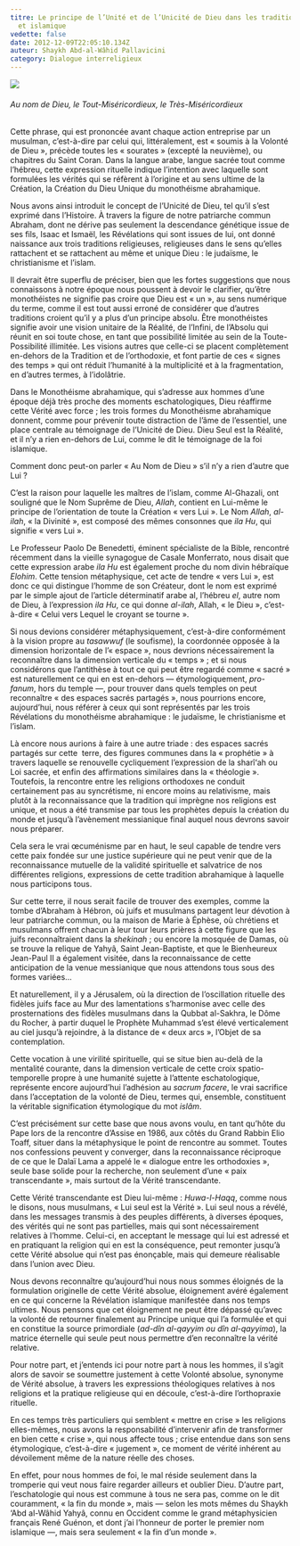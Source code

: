 ```yaml
---
titre: Le principe de l’Unité et de l’Unicité de Dieu dans les traditions juive
  et islamique
vedette: false
date: 2012-12-09T22:05:10.134Z
auteur: Shaykh Abd-al-Wâhid Pallavicini
category: Dialogue interreligieux
---
```

![](https://res.cloudinary.com/genesi-communication-design/image/upload/v1711540160/basmala7_qguk4q.jpg)

###### *Au nom de Dieu, le Tout-Miséricordieux, le Très-Miséricordieux*

Cette phrase, qui est prononcée avant chaque action entreprise par un musulman, c’est-à-dire par celui qui, littéralement, est «&nbsp;soumis à la Volonté de Dieu&nbsp;», précède toutes les «&nbsp;sourates&nbsp;» (excepté la neuvième), ou chapitres du Saint Coran. Dans la langue arabe, langue sacrée tout comme l’hébreu, cette expression rituelle indique l’intention avec laquelle sont formulées les vérités qui se réfèrent à l’origine et au sens ultime de la Création, la Création du Dieu Unique du monothéisme abrahamique.

Nous avons ainsi introduit le concept de l’Unicité de Dieu, tel qu’il s’est exprimé dans l’Histoire. À travers la figure de notre patriarche commun Abraham, dont ne dérive pas seulement la descendance génétique issue de ses fils, Isaac et Ismaël, les Révélations qui sont issues de lui, ont donné naissance aux trois traditions religieuses, religieuses dans le sens qu’elles rattachent et se rattachent au même et unique Dieu&nbsp;: le judaïsme, le christianisme et l’islam.

Il devrait être superflu de préciser, bien que les fortes suggestions que nous connaissons à notre époque nous poussent à devoir le clarifier, qu’être monothéistes ne signifie pas croire que Dieu est «&nbsp;un&nbsp;», au sens numérique du terme, comme il est tout aussi erroné de considérer que d’autres traditions croient qu’il y a plus d’un principe absolu. Être monothéistes signifie avoir une vision unitaire de la Réalité, de l’Infini, de l’Absolu qui réunit en soi toute chose, en tant que possibilité limitée au sein de la Toute-Possibilité illimitée. Les visions autres que celle-ci se placent complètement en-dehors de la Tradition et de l’orthodoxie, et font partie de ces «&nbsp;signes des temps&nbsp;» qui ont réduit l’humanité à la multiplicité et à la fragmentation, en d’autres termes, à l’idolâtrie.

Dans le Monothéisme abrahamique, qui s’adresse aux hommes d’une époque déjà très proche des moments eschatologiques, Dieu réaffirme cette Vérité avec force&nbsp;; les trois formes du Monothéisme abrahamique donnent, comme pour prévenir toute distraction de l’âme de l’essentiel, une place centrale au témoignage de l’Unicité de Dieu. Dieu Seul est la Réalité, et il n’y a rien en-dehors de Lui, comme le dit le témoignage de la foi islamique.

Comment donc peut-on parler «&nbsp;Au Nom de Dieu&nbsp;» s’il n’y a rien d’autre que Lui&nbsp;?

C’est la raison pour laquelle les maîtres de l’islam, comme Al-Ghazali, ont souligné que le Nom Suprême de Dieu, *Allah*, contient en Lui-même le principe de l’orientation de toute la Création «&nbsp;vers Lui&nbsp;». Le Nom *Allah*, *al-ilah*, «&nbsp;la Divinité&nbsp;», est composé des mêmes consonnes que *ila Hu*, qui signifie «&nbsp;vers Lui&nbsp;». 

Le Professeur Paolo De Benedetti, éminent spécialiste de la Bible, rencontré récemment dans la vieille synagogue de Casale Monferrato, nous disait que cette expression arabe *ila Hu* est également proche du nom divin hébraïque *Elohim*. Cette tension métaphysique, cet acte de tendre «&nbsp;vers Lui&nbsp;», est donc ce qui distingue l’homme de son Créateur, dont le nom est exprimé par le simple ajout de l’article déterminatif arabe al, l’hébreu *el*, autre nom de Dieu, à l’expression *ila Hu*, ce qui donne *al-ilah*, Allah, «&nbsp;le Dieu&nbsp;», c’est-à-dire «&nbsp;Celui vers Lequel le croyant se tourne&nbsp;».

Si nous devions considérer métaphysiquement, c’est-à-dire conformément à la vision propre au *tasawwuf* (le soufisme), la coordonnée opposée à la dimension horizontale de l’«&nbsp;espace&nbsp;», nous devrions nécessairement la reconnaître dans la dimension verticale du «&nbsp;temps&nbsp;»&nbsp;; et si nous considérons que l’antithèse à tout ce qui peut être regardé comme «&nbsp;sacré&nbsp;» est naturellement ce qui en est en-dehors —&nbsp;étymologiquement, *pro-fanum*, hors du temple&nbsp;—, pour trouver dans quels temples on peut reconnaître «&nbsp;des espaces sacrés partagés&nbsp;», nous pourrions encore, aujourd’hui, nous référer à ceux qui sont représentés par les trois Révélations du monothéisme abrahamique&nbsp;: le judaïsme, le christianisme et l’islam.

Là encore nous aurions à faire à une autre triade&nbsp;: des espaces sacrés partagés sur cette  terre, des figures communes dans la «&nbsp;prophétie&nbsp;» à travers laquelle se renouvelle cycliquement l’expression de la sharî‘ah ou Loi sacrée, et enfin des affirmations similaires dans la «&nbsp;théologie&nbsp;». Toutefois, la rencontre entre les religions orthodoxes ne conduit certainement pas au syncrétisme, ni encore moins au relativisme, mais plutôt à la reconnaissance que la tradition qui imprègne nos religions est unique, et nous a été transmise par tous les prophètes depuis la création du monde et jusqu’à l’avènement messianique final auquel nous devrons savoir nous préparer.

Cela sera le vrai œcuménisme par en haut, le seul capable de tendre vers cette paix fondée sur une justice supérieure qui ne peut venir que de la reconnaissance mutuelle de la validité spirituelle et salvatrice de nos différentes religions, expressions de cette tradition abrahamique à laquelle nous participons tous.

Sur cette terre, il nous serait facile de trouver des exemples, comme la tombe d’Abraham à Hébron, où juifs et musulmans partagent leur dévotion à leur patriarche commun, ou la maison de Marie à Éphèse, où chrétiens et musulmans offrent chacun à leur tour leurs prières à cette figure que les juifs reconnaîtraient dans la *shekinah*&nbsp;; ou encore la mosquée de Damas, où se trouve la relique de Yahyâ, Saint Jean-Baptiste, et que le Bienheureux Jean-Paul II a également visitée, dans la reconnaissance de cette anticipation de la venue messianique que nous attendons tous sous des formes variées…

Et naturellement, il y a Jérusalem, où la direction de l’oscillation rituelle des fidèles juifs face au Mur des lamentations s’harmonise avec celle des prosternations des fidèles musulmans dans la Qubbat al-Sakhra, le Dôme du Rocher, à partir duquel le Prophète Muhammad s’est élevé verticalement au ciel jusqu’à rejoindre, à la distance de «&nbsp;deux arcs&nbsp;», l’Objet de sa contemplation.

Cette vocation à une virilité spirituelle, qui se situe bien au-delà de la mentalité courante, dans la dimension verticale de cette croix spatio-temporelle propre à une humanité sujette à l’attente eschatologique, représente encore aujourd’hui l’adhésion au *sacrum facere*, le vrai sacrifice dans l’acceptation de la volonté de Dieu, termes qui, ensemble, constituent la véritable signification étymologique du mot *islâm*.

C’est précisément sur cette base que nous avons voulu, en tant qu’hôte du Pape lors de la rencontre d’Assise en 1986, aux côtés du Grand Rabbin Elio Toaff, situer dans la métaphysique le point de rencontre au sommet. Toutes nos confessions peuvent y converger, dans la reconnaissance réciproque de ce que le Dalaï Lama a appelé le «&nbsp;dialogue entre les orthodoxies&nbsp;», seule base solide pour la recherche, non seulement d’une «&nbsp;paix transcendante&nbsp;», mais surtout de la Vérité transcendante.

Cette Vérité transcendante est Dieu lui-même&nbsp;: *Huwa-l-Haqq*, comme nous le disons, nous musulmans, «&nbsp;Lui seul est la Vérité&nbsp;». Lui seul nous a révélé, dans les messages transmis à des peuples différents, à diverses époques, des vérités qui ne sont pas partielles, mais qui sont nécessairement relatives à l’homme. Celui-ci, en acceptant le message qui lui est adressé et en pratiquant la religion qui en est la conséquence, peut remonter jusqu’à cette Vérité absolue qui n’est pas énonçable, mais qui demeure réalisable dans l’union avec Dieu.

Nous devons reconnaître qu’aujourd’hui nous nous sommes éloignés de la formulation originelle de cette Vérité absolue, éloignement avéré également en ce qui concerne la Révélation islamique manifestée dans nos temps ultimes. Nous pensons que cet éloignement ne peut être dépassé qu’avec la volonté de retourner finalement au Principe unique qui l’a formulée et qui en constitue la source primordiale (*ad-dîn al-qayyim ou dîn al-qayyima*), la matrice éternelle qui seule peut nous permettre d’en reconnaître la vérité relative.

Pour notre part, et j’entends ici pour notre part à nous les hommes, il s’agit alors de savoir se soumettre justement à cette Volonté absolue, synonyme de Vérité absolue, à travers les expressions théologiques relatives à nos religions et la pratique religieuse qui en découle, c’est-à-dire l’orthopraxie rituelle.

En ces temps très particuliers qui semblent «&nbsp;mettre en crise&nbsp;» les religions elles-mêmes, nous avons la responsabilité d’intervenir afin de transformer en bien cette «&nbsp;crise&nbsp;», qui nous affecte tous&nbsp;; crise entendue dans son sens étymologique, c’est-à-dire «&nbsp;jugement&nbsp;», ce moment de vérité inhérent au dévoilement même de la nature réelle des choses.

En effet, pour nous hommes de foi, le mal réside seulement dans la tromperie qui veut nous faire regarder ailleurs et oublier Dieu. D’autre part, l’eschatologie qui nous est commune à tous ne sera pas, comme on le dit couramment, «&nbsp;la fin du monde&nbsp;», mais —&nbsp;selon les mots mêmes du Shaykh ‘Abd al-Wâhid Yahyâ, connu en Occident comme le grand métaphysicien français René Guénon, et dont j’ai l’honneur de porter le premier nom islamique&nbsp;—, mais sera seulement «&nbsp;la fin d’un monde&nbsp;».